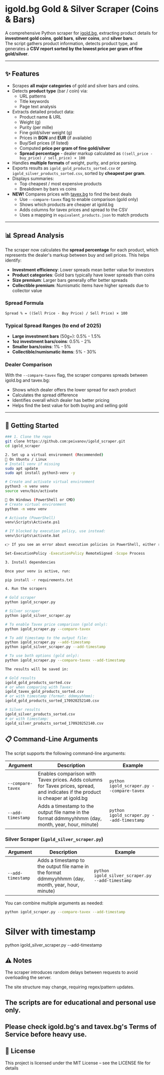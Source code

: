 # igold.bg Gold & Silver Scraper (Coins & Bars)

A comprehensive Python scraper for [igold.bg](https://igold.bg), extracting product details for **investment gold coins**, **gold bars**, **silver coins**, and **silver bars**.  
The script gathers product information, detects product type, and generates a **CSV report sorted by the lowest price per gram of fine gold/silver**.

---

## ✨ Features
- Scrapes **all major categories** of gold and silver bars and coins.
- Detects **product type** (bar / coin) via:
  - URL patterns
  - Title keywords
  - Page text analysis
- Extracts detailed product data:
  - Product name & URL  
  - Weight (g)  
  - Purity (per mille)  
  - Fine gold/silver weight (g)  
  - Prices in **BGN** and **EUR** (if available)  
  - Buy/Sell prices (if listed)  
  - Computed **price per gram of fine gold/silver**
  - **Spread percentage** - dealer markup calculated as `((sell_price - buy_price) / sell_price) × 100`
- Handles **multiple formats** of weight, purity, and price parsing.
- Exports results as `igold_gold_products_sorted.csv` or `igold_silver_products_sorted.csv`, sorted by **cheapest per gram**.
- Displays summaries:
  - Top cheapest / most expensive products
  - Breakdown by bars vs coins
- **NEW!** Compares prices with [tavex.bg](https://tavex.bg) to find the best deals
  - Use `--compare-tavex` flag to enable comparison (gold only)
  - Shows which products are cheaper at igold.bg
  - Adds columns for tavex prices and spread to the CSV
  - Uses a mapping in `equivalent_products.json` to match products

---

## 📊 Spread Analysis

The scraper now calculates the **spread percentage** for each product, which represents the dealer's markup between buy and sell prices. This helps identify:

- **Investment efficiency**: Lower spreads mean better value for investors
- **Product categories**: Gold bars typically have lower spreads than coins
- **Size premium**: Larger bars generally offer better spreads
- **Collectible premium**: Numismatic items have higher spreads due to collector value

### Spread Formula
```
Spread % = ((Sell Price - Buy Price) / Sell Price) × 100
```

### Typical Spread Ranges (to end of 2025)
- **Large investment bars** (50g+): 0.5% - 1.5%
- **1oz investment bars/coins**: 0.5% - 2%
- **Smaller bars/coins**: 1% - 5%
- **Collectible/numismatic items**: 5% - 30%

### Dealer Comparison
With the `--compare-tavex` flag, the scraper compares spreads between igold.bg and tavex.bg:
- Shows which dealer offers the lower spread for each product
- Calculates the spread difference
- Identifies overall which dealer has better pricing
- Helps find the best value for both buying and selling gold

---


## 🚀 Getting Started

```bash
### 1. Clone the repo
git clone https://github.com:peivanov/igold_scraper.git
cd igold_scraper

2. Set up a virtual environment (Recommended)
🔹 On Ubuntu / Linux
# Install venv if missing
sudo apt update
sudo apt install python3-venv -y

# Create and activate virtual environment
python3 -m venv venv
source venv/bin/activate

🔹 On Windows (PowerShell or CMD)
# Create virtual environment
python -m venv venv

# Activate (PowerShell)
venv\Scripts\Activate.ps1

# If blocked by execution policy, use instead:
venv\Scripts\activate.bat

👉 If you see an error about execution policies in PowerShell, either run venv\Scripts\activate.bat (CMD-style) or temporarily allow scripts with:

Set-ExecutionPolicy -ExecutionPolicy RemoteSigned -Scope Process

3. Install dependencies

Once your venv is active, run:

pip install -r requirements.txt

4. Run the scrapers

# Gold scraper
python igold_scraper.py

# Silver scraper
python igold_silver_scraper.py

# To enable Tavex price comparison (gold only):
python igold_scraper.py --compare-tavex

# To add timestamp to the output file:
python igold_scraper.py --add-timestamp
python igold_silver_scraper.py --add-timestamp

# To use both options (gold only):
python igold_scraper.py --compare-tavex --add-timestamp

The results will be saved in:

# Gold results
igold_gold_products_sorted.csv
# or when comparing with Tavex:
igold_tavex_gold_products_sorted.csv
# or with timestamp (format: ddmmyyhhmm):
igold_gold_products_sorted_170920252140.csv

# Silver results
igold_silver_products_sorted.csv
# or with timestamp:
igold_silver_products_sorted_170920252140.csv
```

## 📋 Command-Line Arguments

The script supports the following command-line arguments:

| Argument | Description | Example |
|----------|-------------|---------|
| `--compare-tavex` | Enables comparison with Tavex prices. Adds columns for Tavex prices, spread, and indicates if the product is cheaper at igold.bg | `python igold_scraper.py --compare-tavex` |
| `--add-timestamp` | Adds a timestamp to the output file name in the format ddmmyyhhmm (day, month, year, hour, minute) | `python igold_scraper.py --add-timestamp` |

### Silver Scraper (`igold_silver_scraper.py`)

| Argument | Description | Example |
|----------|-------------|---------|
| `--add-timestamp` | Adds a timestamp to the output file name in the format ddmmyyhhmm (day, month, year, hour, minute) | `python igold_silver_scraper.py --add-timestamp` |

You can combine multiple arguments as needed:
```bash
python igold_scraper.py --compare-tavex --add-timestamp
```

# Silver with timestamp
python igold_silver_scraper.py --add-timestamp

## ⚠️ Notes

The scraper introduces random delays between requests to avoid overloading the server.

The site structure may change, requiring regex/pattern updates.

## The scripts are for educational and personal use only.
## Please check igold.bg's and tavex.bg's Terms of Service before heavy use.

## 📜 License

This project is licensed under the MIT License – see the LICENSE file for details
